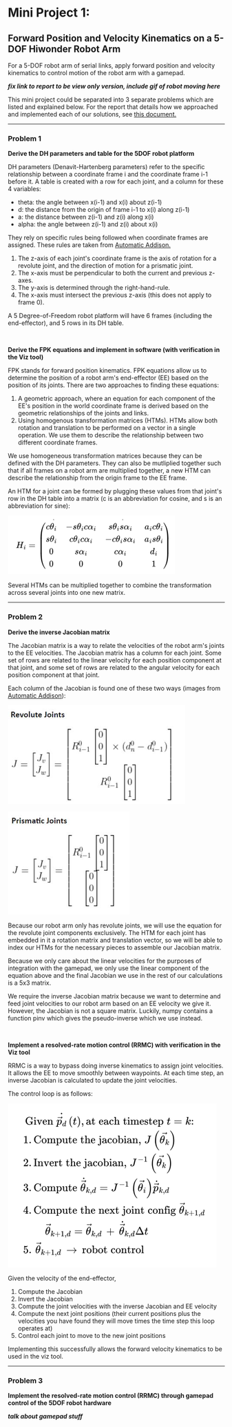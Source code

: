# Mini Project 1: 
## Forward Position and Velocity Kinematics on a 5-DOF Hiwonder Robot Arm
For a 5-DOF robot arm of serial links, apply forward position and velocity kinematics to control motion of the robot arm with a gamepad.

***fix link to report to be view only version, include gif of robot moving here***


This mini project could be separated into 3 separate problems which are listed and explained below. For the report that details how we approached and implemented each of our solutions, see [this document.](https://docs.google.com/document/d/13dFPQtsWIF-s6bF55bizwVpNnhvOx7KRk7ooc8nubO8/edit?usp=sharing)
***

### Problem 1 

**Derive the DH parameters and table for the 5DOF robot platform**

DH parameters (Denavit-Hartenberg parameters) refer to the specific relationship between a coordinate frame i and the coordinate frame i-1 before it. A table is created with a row for each joint, and a column for these 4 variables:

- theta: the angle between x(i-1) and x(i) about z(i-1)
- d: the distance from the origin of frame i-1 to x(i) along z(i-1)
- a: the distance between z(i-1) and z(i) along x(i)
- alpha: the angle between z(i-1) and z(i) about x(i)



They rely on specific rules being followed when coordinate frames are assigned. These rules are taken from [Automatic Addison.](https://automaticaddison.com/how-to-assign-denavit-hartenberg-frames-to-robotic-arms/)

1. The z-axis of each joint's coordinate frame is the axis of rotation for a revolute joint, and the direction of motion for a prismatic joint.
2. The x-axis must be perpendicular to both the current and previous z-axes.
3. The y-axis is determined through the right-hand-rule.
4. The x-axis must intersect the previous z-axis (this does not apply to frame 0).

A 5 Degree-of-Freedom robot platform will have 6 frames (including the end-effector), and 5 rows in its DH table.

&nbsp;  

**Derive the FPK equations and implement in software (with verification in the Viz tool)**

FPK stands for forward position kinematics. FPK equations allow us to determine the position of a robot arm's end-effector (EE) based on the position of its joints. There are two approaches to finding these equations: 
1. A geometric approach, where an equation for each component of the EE's position in the world coordinate frame is derived based on the geometric relationships of the joints and links.
2. Using homogenous transformation matrices (HTMs). HTMs allow both rotation and translation to be performed on a vector in a single operation. We use them to describe the relationship between two different coordinate frames. 

We use homogeneous transformation matrices because they can be defined with the DH parameters. They can also be mutliplied together such that if all frames on a robot arm are multiplied together, a new HTM can describe the relationship from the origin frame to the EE frame.

An HTM for a joint can be formed by plugging these values from that joint's row in the DH table into a matrix (c is an abbreviation for cosine, and s is an abbreviation for sine):

![alt text](media/DHtoHTM.png)

Several HTMs can be multiplied together to combine the transformation across several joints into one new matrix.

***
### Problem 2

**Derive the inverse Jacobian matrix**

The Jacobian matrix is a way to relate the velocities of the robot arm's joints to the EE velocities. The Jacobian matrix has a column for each joint. Some set of rows are related to the linear velocity for each position component at that joint, and some set of rows are related to the angular velocity for each position component at that joint.

Each column of the Jacobian is found one of these two ways (images from [Automatic Addison](https://automaticaddison.com/the-ultimate-guide-to-jacobian-matrices-for-robotics/)):

![alt text](media/revoluteJointJacobian.png)

![alt text](media/prismaticJointJacobian.png)

Because our robot arm only has revolute joints, we will use the equation for the revolute joint components exclusively. The HTM for each joint has embedded in it a rotation matrix and translation vector, so we will be able to index our HTMs for the necessary pieces to assemble our Jacobian matrix.

Because we only care about the linear velocities for the purposes of integration with the gamepad, we only use the linear component of the equation above and the final Jacobian we use in the rest of our calculations is a 5x3 matrix.

We require the inverse Jacobian matrix because we want to determine and feed joint velocities to our robot arm based on an EE velocity we give it. However, the Jacobian is not a square matrix. Luckily, numpy contains a function pinv which gives the pseudo-inverse which we use instead.


&nbsp;  

**Implement a resolved-rate motion control (RRMC) with verification in the Viz tool**

RRMC is a way to bypass doing inverse kinematics to assign joint velocities. It allows the EE to move smoothly between waypoints. At each time step, an inverse Jacobian is calculated to update the joint velocities.

The control loop is as follows:

![alt text](media/RRMC.png)

Given the velocity of the end-effector,
1. Compute the Jacobian
2. Invert the Jacobian
3. Compute the joint velocities with the inverse Jacobian and EE velocity
4. Compute the next joint positions (their current positions plus the velocities you have found they will move times the time step this loop operates at)
5. Control each joint to move to the new joint positions

Implementing this successfully allows the forward velocity kinematics to be used in the viz tool.

***

### Problem 3

**Implement the resolved-rate motion control (RRMC) through gamepad control of the 5DOF robot hardware**

***talk about gamepad stuff***